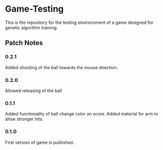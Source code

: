 # Game-Testing

This is the repository for the testing environnment of a game designed for genetic algorithm training.

## Patch Notes
### 0.2.1
Added shooting of the ball towards the mouse direction.

### 0.2.0
Allowed releasing of the ball

### 0.1.1
Added functionality of ball change color on score.
Added material for arm to allow stronger hits.

### 0.1.0
First version of game is published.
